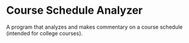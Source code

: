 # Course Schedule Analyzer
A program that analyzes and makes commentary on a course schedule (intended for college courses).